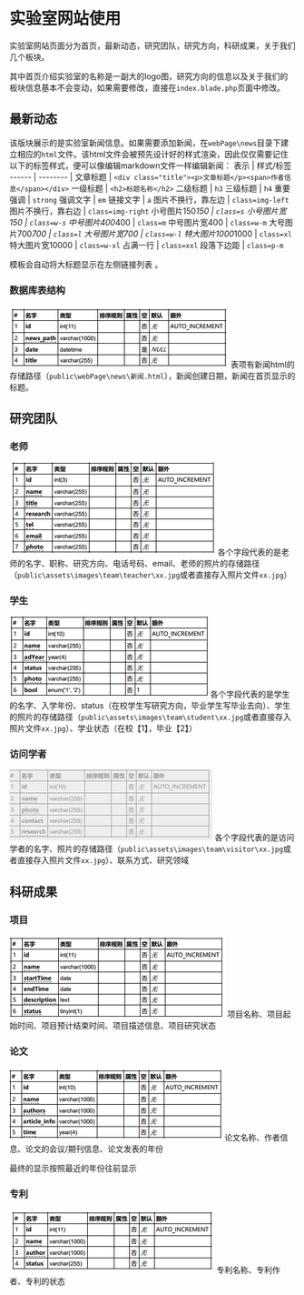 # 实验室网站使用

实验室网站页面分为首页，最新动态，研究团队，研究方向，科研成果，关于我们几个板块。

其中首页介绍实验室的名称是一副大的logo图，研究方向的信息以及关于我们的板块信息基本不会变动，如果需要修改，直接在`index.blade.php`页面中修改。

## 最新动态
该版块展示的是实验室新闻信息。如果需要添加新闻，在`webPage\news`目录下建立相应的`html`文件。该html文件会被预先设计好的样式渲染，因此仅仅需要记住以下的标签样式，便可以像编辑markdown文件一样编辑新闻：
表示   |  样式/标签
------ | -------- |
文章标题 | `<div class="title"><p>文章标题</p><span>作者信息</span></div>`
一级标题 | `<h2>标题名称</h2>`
二级标题 | `h3`
三级标题 | `h4`
重要强调 | `strong`
强调文字 | `em`
链接文字 | `a`
图片不换行，靠左边 | `class=img-left`
图片不换行，靠右边 | `class=img-right`
小号图片150*150   | `class=s`
小号图片宽150   | `class=w-s`
中号图片400*400  | `class=m`
中号图片宽400    |  `class=w-m`
大号图片700*700 |    `class=l`
大号图片宽700     |    `class=w-l`
特大图片1000*1000  | `class=xl`
特大图片宽10000   |  `class=w-xl`
占满一行   | `class=xxl`
段落下边距 | `class=p-m`

模板会自动将大标题显示在左侧链接列表 。

### 数据库表结构
![新闻表结构](newsDB.png)
表项有新闻html的存储路径（`public\webPage\news\新闻.html`），新闻创建日期，新闻在首页显示的标题。

## 研究团队
### 老师
![老师信息](teacherDB.png)
各个字段代表的是老师的名字、职称、研究方向、电话号码、email、老师的照片的存储路径（`public\assets\images\team\teacher\xx.jpg`或者直接存入照片文件`xx.jpg`）
### 学生
![学生信息](studentDB.png)
各个字段代表的是学生的名字、入学年份、status（在校学生写研究方向，毕业学生写毕业去向）、学生的照片的存储路径（`public\assets\images\team\student\xx.jpg`或者直接存入照片文件`xx.jpg`）、学业状态（在校【1】，毕业【2】）
### 访问学者
![访问学者信息](visitorDB.png)
各个字段代表的是访问学者的名字、照片的存储路径（`public\assets\images\team\visitor\xx.jpg`或者直接存入照片文件`xx.jpg`）、联系方式、研究领域

## 科研成果
### 项目
![科研项目信息](projectDB.png)
项目名称、项目起始时间、项目预计结束时间、项目描述信息、项目研究状态
### 论文
![论文信息](articleDB.png)
论文名称、作者信息、论文的会议/期刊信息、论文发表的年份

最终的显示按照最近的年份往前显示

### 专利
![专利信息](patentDB.png)
专利名称、专利作者、专利的状态